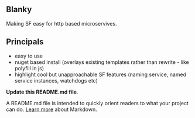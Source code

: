 Blanky
---------------

Making SF easy for http based microservives. 

Principals
---------------

- easy to use
- nuget based install (overlays existing templates rather than rewrite - like polyfill in js)
- highlight cool but unapproachable SF features (naming service, named service instances, watchdogs etc)


**Update this README.md file**.

 A README.md file is intended to quickly orient readers to what your project can do.
 [Learn more](http://go.microsoft.com/fwlink/p/?LinkId=524306) about Markdown.